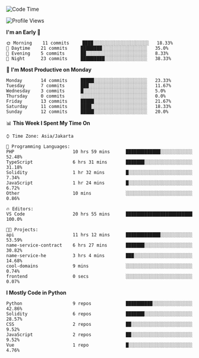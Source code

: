 <!--START_SECTION:waka-->
![Code Time](http://img.shields.io/badge/Code%20Time-1%2C222%20hrs%2022%20mins-blue)

![Profile Views](http://img.shields.io/badge/Profile%20Views-0-blue)

**I'm an Early 🐤** 

```text
🌞 Morning    11 commits     ████░░░░░░░░░░░░░░░░░░░░░   18.33% 
🌆 Daytime    21 commits     ████████░░░░░░░░░░░░░░░░░   35.0% 
🌃 Evening    5 commits      ██░░░░░░░░░░░░░░░░░░░░░░░   8.33% 
🌙 Night      23 commits     █████████░░░░░░░░░░░░░░░░   38.33%

```
📅 **I'm Most Productive on Monday** 

```text
Monday       14 commits     █████░░░░░░░░░░░░░░░░░░░░   23.33% 
Tuesday      7 commits      ███░░░░░░░░░░░░░░░░░░░░░░   11.67% 
Wednesday    3 commits      █░░░░░░░░░░░░░░░░░░░░░░░░   5.0% 
Thursday     0 commits      ░░░░░░░░░░░░░░░░░░░░░░░░░   0.0% 
Friday       13 commits     █████░░░░░░░░░░░░░░░░░░░░   21.67% 
Saturday     11 commits     ████░░░░░░░░░░░░░░░░░░░░░   18.33% 
Sunday       12 commits     █████░░░░░░░░░░░░░░░░░░░░   20.0%

```


📊 **This Week I Spent My Time On** 

```text
⌚︎ Time Zone: Asia/Jakarta

💬 Programming Languages: 
PHP                      10 hrs 59 mins      █████████████░░░░░░░░░░░░   52.48% 
TypeScript               6 hrs 31 mins       ███████░░░░░░░░░░░░░░░░░░   31.18% 
Solidity                 1 hr 32 mins        █░░░░░░░░░░░░░░░░░░░░░░░░   7.34% 
JavaScript               1 hr 24 mins        █░░░░░░░░░░░░░░░░░░░░░░░░   6.72% 
Other                    10 mins             ░░░░░░░░░░░░░░░░░░░░░░░░░   0.86%

🔥 Editors: 
VS Code                  20 hrs 55 mins      █████████████████████████   100.0%

🐱‍💻 Projects: 
api                      11 hrs 12 mins      █████████████░░░░░░░░░░░░   53.59% 
name-service-contract    6 hrs 27 mins       ███████░░░░░░░░░░░░░░░░░░   30.82% 
name-service-he          3 hrs 4 mins        ███░░░░░░░░░░░░░░░░░░░░░░   14.68% 
cool-domains             9 mins              ░░░░░░░░░░░░░░░░░░░░░░░░░   0.74% 
frontend                 0 secs              ░░░░░░░░░░░░░░░░░░░░░░░░░   0.07%

```

**I Mostly Code in Python** 

```text
Python                   9 repos             ██████████░░░░░░░░░░░░░░░   42.86% 
Solidity                 6 repos             ███████░░░░░░░░░░░░░░░░░░   28.57% 
CSS                      2 repos             ██░░░░░░░░░░░░░░░░░░░░░░░   9.52% 
JavaScript               2 repos             ██░░░░░░░░░░░░░░░░░░░░░░░   9.52% 
Vue                      1 repo              █░░░░░░░░░░░░░░░░░░░░░░░░   4.76%

```



<!--END_SECTION:waka-->
